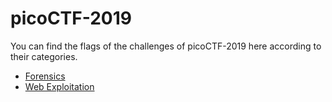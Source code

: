 # picoCTF-2019

You can find the flags of the challenges of picoCTF-2019 here according to their categories.

* [Forensics](Categories/./Forensics.md)
* [Web Exploitation](Categories/.web-exploitation.md)
